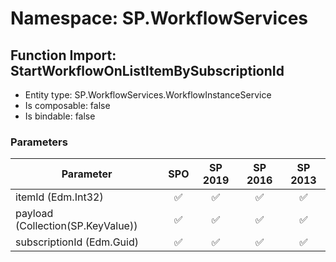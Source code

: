 # Namespace: SP.WorkflowServices

## Function Import: StartWorkflowOnListItemBySubscriptionId

- Entity type: SP.WorkflowServices.WorkflowInstanceService
- Is composable: false
- Is bindable: false

### Parameters

Parameter | SPO | SP 2019 | SP 2016 | SP 2013
----------|:---:|:-------:|:-------:|:-------:
itemId (Edm.Int32) | ✅ | ✅ | ✅ | ✅
payload (Collection(SP.KeyValue)) | ✅ | ✅ | ✅ | ✅
subscriptionId (Edm.Guid) | ✅ | ✅ | ✅ | ✅